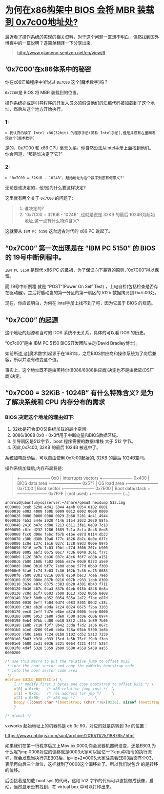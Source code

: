 # [为何在x86构架中 BIOS 会将 MBR 装载到 0x7c00地址处?                           ](http://blog.csdn.net/bkxiaoc/article/details/50380835)



最近看了操作系统的实现的相关资料，对于这个问题一直想不明白，偶然找到国外博客中的一篇说明？遂简单翻译一下分享出来.

> <http://www.glamenv-septzen.net/en/view/6>

## ‘0x7C00’在x86体系中的秘密

你在x86汇编程序中听说过 `0x7C00` 这个[魔术数字]吗？

`0x7C00`是 BIOS 将 MBR 装载到的位置。

操作系统亦或是引导程序的开发人员必须假设他们的汇编代码被加载到了这个地址，然后从这个地方开始执行。

### **1:**

```
> 我认真的读了 Intel x86(32bit) 的程序手册(简称 Intel手册),但是并没有在里面发现这个[魔术数字]

```

是的，0x7C00 和 x86 CPU 毫无关系。你自然没法从intel手册上面找到他们。 
你会问道，“那是谁决定了它?”

### **2:**

```
> "0x7C00 = 32KiB - 1024B"，起始地址为这个数字到底有何意义?" 

```

无论是谁决定的，他/她为什么要这样决定?

这里就有两个关于 `0x7C00` 的问题了:

> 1. 谁决定的?
> 2. “0x7C00 = 32KiB - 1024B” ,也就是说是 32KB 的最后 1024B为起始地址,这一点有什么特殊含义?

这就要从 `IBM PC 5150` 这台远古时代的 x86 PC 说起了。

## “0x7C00” 第一次出现是在 “IBM PC 5150” 的 BIOS 的 19号中断例程中。

`IBM PC 5150` 是现代 x86 PC 的鼻祖，为了保证向下兼容的原则，”0x7C00”得以保留。

而 19号中断例程 就是 “POST”(Power On Self Test) ，上电自检(包括检查是否存在驱动器)，之后将启动盘的第一分区的第一扇区的 512b 数据拷贝到 0x7c00处。

现在，你应该明白，为何在 intel手册上找不到了吧，因为它属于 BIOS 的规范。

## “0x7C00” 的起源

这个地址的起源和当时的 DOS 系统不无关系，具体的可以看 DOS 的历史。

“0x7c00”是由 IBM PC 5150 BIOS开发团队决定(David Bradley博士)。

如前所述,这[魔术数字]起源于在1981年，之后BIOS供应商和操作系统为了向后兼容，所以并没有改变这个值。

事实上，这个地址既不是由英特尔(8086/8088供应商)决定也不是由微软(OS厂商)决定。

## “0x7C00 = 32KiB - 1024B” 有什么特殊含义? 是为了解决系统和 CPU 内存分布的需求

### BIOS 决定这个地址的理由如下:

1. 32kb是符合(DOS)系统加载的最小空间
2. 8086/8088 0x0 - 0x3ff用于中断向量和BIOS数据区域。
3. 引导扇区是512字节，boot 程序需要的数据/堆栈 大于 512 字节。
4. 因此,0x7c00, 32KB 的最后 1024B 被选中了。

系统加电启动后，可以自由使用 0x7c00起始的, 32KB 的最后 1024B空间。

操作系统加载后,内存布局将是:

> +——————— 0x0 
>   | Interrupts vectors 
>   +——————— 0x400 
>   | BIOS data area 
>   +——————— 0x5?? 
>   | OS load area 
>   +——————— 0x7C00 
>   | Boot sector 
>   +——————— 0x7E00 
>   | Boot data/stack 
>   +——————— 0x7FFF 
>   | (not used) 
>   +——————— (…)



```bash
android@ubuntumysqlserver:~/share/qemu$ hexdump 512.img 
0000000 3ceb 5290 4d41 5344 4e4b 0054 0102 0001
0000010 e002 4000 f00b 0009 0012 0002 0000 0000
0000020 0000 0000 0000 0029 2b60 5281 4d41 4944
0000030 4b53 544e 2020 4146 3154 2032 2020 88fa
0000040 2416 b47c cd08 7213 8311 3fe1 0e89 7c18
0000050 c6fe d232 f286 1689 7c1a 8cfa 8ec8 8ed8
0000060 fcc0 d08e febc fb7b e1be e87d 0114 db33
0000070 c38b d38b 10a0 f77c 1626 8b7c 0e0e 037c
0000080 1c0e 137c 1e16 037c 13c8 89d3 000e 897b
0000090 0216 be7b 7c03 f9bf c77d 3606 207c b900
00000a0 0005 a6f3 0675 06c7 7c36 0040 36a1 f77c
00000b0 1126 8b7c 0b36 037c 48c6 f6f7 c88b a151
00000c0 7b00 168b 7b02 00bb e87e 00d0 0373 a5e9
00000d0 8b00 0b16 bf7c 7e00 ebbe 577d 0bb9 f300
00000e0 5fa6 1c74 3e03 7c36 162b 7c36 ea75 0683
00000f0 7b00 8301 0216 007b e259 bec3 7dea 79eb
0000100 0159 000e 837b 0216 007b c933 1cbb 8300
0000110 363e 407c 0375 c383 8b20 4301 8b43 f711
0000120 0b36 407c 04a3 837b 04eb 018b 4848 0e8a
0000130 7c0d e1f7 0603 7b00 1613 7b02 00bb 8e08
0000140 33c3 50db e852 0054 585a 2a72 f7be e87d
0000150 0030 0eff 7b04 0d74 c083 8301 00d2 c38c
0000160 c383 eb20 a0da 7c24 8024 0675 f2ba 3203
0000170 eec0 2eff 7d7e e6be e87d 0006 feeb 0000
0000180 0800 5053 3e80 7de0 7500 ac0e c00a 0974
0000190 0eb4 07bb cd00 eb10 58f2 c35b 1e89 7b06
00001a0 1e8b 7c18 f3f7 8b42 33da f7d2 1a36 867c
00001b0 b1e0 d206 91e0 cb0a f28a 05bb 5300 1e8b
00001c0 7b06 168a 7c24 01b8 5102 cd52 5a13 7259
00001d0 5b03 c3f8 c033 13cd fe5b 75cf f9e0 f3eb
00001e0 5600 2e31 0036 5221 0064 4221 4f4f 5254
00001f0 4d4f 5320 5359 2b00 5600 4558 5458 aa55
0000200
```

```c
/* use this macro to put the relative jump to offset 0x3E
 * into the boot sector and copy the vxWorks bootstrap code
 * into the boot sector code area
 */
#define BUILD_BOOTSEC(x) \
    { /* modify first 3 bytes and copy bootstrap to offset 0x3E */ \
    x[0] = 0xeb;   /* x86 relative jump inst */	 \
    x[1] = 0x3c;   /* rel address for jmp */	 \
    x[2] = 0x90;   /* x86 nop */		 \
    bcopy ((const char *)bootStrap, (char *)&x[0x3e], sizeof (bootStrap));  \
    }

/* global */
```

vxworks  起始地址上的机器码是 eb 3c 90，对应的就是跳转到 3e 的位置：

https://www.cnblogs.com/sunt/archive/2010/11/25/1887657.html

如果我们在第一行程序后加上Mov bx,0000,你会发器机器码没变，还是EB03,为什么呢?jmp 
0008对应的偏移就是0003大家可以回忆一下cpu中指令的执行流程，就会发现当执行完EB03后，ip=ip+2=0005,大家注意看EB03后面有个03，表示再向后三个单位，这样就到了0008这个偏移处了。所以我们说包含 的是转移的位移。

后面接着是加载 boot sys 的代码，这段 512 字节的代码可以直接做成镜像，启动，当然显示没有找到，在 virtual box 中可以打印出来。